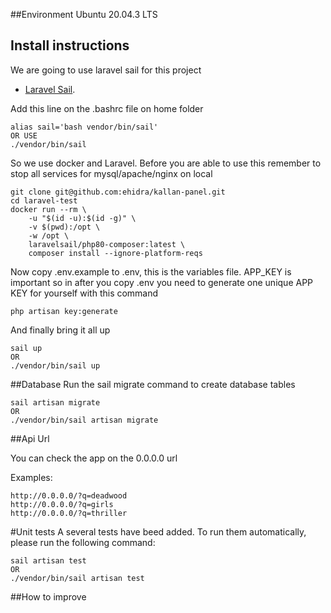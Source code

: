 ##Environment
Ubuntu 20.04.3 LTS

## Install instructions

We are going to use laravel sail for this project
- [Laravel Sail](https://laravel.com/docs/8.x/sail).

Add this line on the .bashrc file on home folder
```
alias sail='bash vendor/bin/sail'
OR USE
./vendor/bin/sail 
```

So we use docker and Laravel. Before you are able to use this remember to stop all services for mysql/apache/nginx on local
```
git clone git@github.com:ehidra/kallan-panel.git
cd laravel-test
docker run --rm \
    -u "$(id -u):$(id -g)" \
    -v $(pwd):/opt \
    -w /opt \
    laravelsail/php80-composer:latest \
    composer install --ignore-platform-reqs
```
Now copy .env.example to .env, this is the variables file.
APP_KEY is important so in after you copy .env you need to generate one unique APP KEY for yourself with this command

```
php artisan key:generate 
```
And finally bring it all up
```
sail up
OR
./vendor/bin/sail up 
```

##Database
Run the sail migrate command to create database tables
```
sail artisan migrate
OR
./vendor/bin/sail artisan migrate 
```

##Api Url

You can check the app on the 0.0.0.0 url

Examples:
```
http://0.0.0.0/?q=deadwood
http://0.0.0.0/?q=girls
http://0.0.0.0/?q=thriller
```

#Unit tests
A several tests have beed added. To run them automatically, please run the following command:
```
sail artisan test
OR
./vendor/bin/sail artisan test
```

##How to improve
